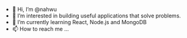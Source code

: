 - 👋 Hi, I’m @nahwu
- 👀 I’m interested in building useful applications that solve problems.
- 🌱 I’m currently learning React, Node.js and MongoDB
- 📫 How to reach me ...

<!---
nahwu/nahwu is a ✨ special ✨ repository because its `README.md` (this file) appears on your GitHub profile.
You can click the Preview link to take a look at your changes.
--->
